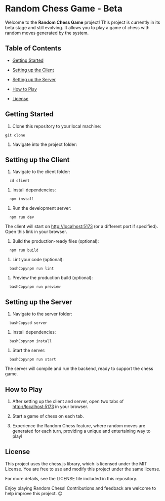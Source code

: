 Random Chess Game - Beta
========================

Welcome to the **Random Chess Game** project! This project is currently in its beta stage and still evolving. It allows you to play a game of chess with random moves generated by the system.

Table of Contents
-----------------

*   [Getting Started](#getting-started)
    
*   [Setting up the Client](#setting-up-the-client)
    
*   [Setting up the Server](#setting-up-the-server)
    
*   [How to Play](#how-to-play)
    
*   [License](#license)
    

Getting Started
---------------

1.  Clone this repository to your local machine:
    

`git clone` 

1.  Navigate into the project folder:
    

Setting up the Client
---------------------

1.  Navigate to the client folder:
    
`   cd client   `

1.  Install dependencies:
    
`   npm install   `

1.  Run the development server:
    
`   npm run dev   `

The client will start on [http://localhost:5173](http://localhost:5173) (or a different port if specified). Open this link in your browser.

1.  Build the production-ready files (optional):
    

`   npm run build   `

1.  Lint your code (optional):
    

`   bashCopynpm run lint   `

1.  Preview the production build (optional):
    

`   bashCopynpm run preview   `

Setting up the Server
---------------------

1.  Navigate to the server folder:
    

`   bashCopycd server   `

1.  Install dependencies:
    

`   bashCopynpm install   `

1.  Start the server:
    

`   bashCopynpm run start   `

The server will compile and run the backend, ready to support the chess game.

How to Play
-----------

1.  After setting up the client and server, open two tabs of [http://localhost:5173](http://localhost:5173) in your browser.
    
2.  Start a game of chess on each tab.
    
3.  Experience the Random Chess feature, where random moves are generated for each turn, providing a unique and entertaining way to play!
    

License
-------

This project uses the chess.js library, which is licensed under the MIT License. You are free to use and modify this project under the same license.

For more details, see the LICENSE file included in this repository.

Enjoy playing Random Chess! Contributions and feedback are welcome to help improve this project. 😊
